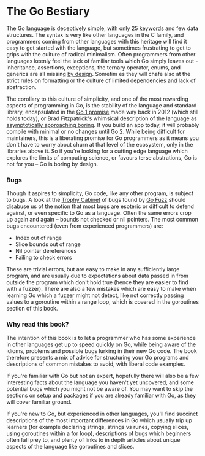 # The Go Bestiary

The Go language is deceptively simple, with only 25 [keywords](https://golang.org/ref/spec#Keywords) and few data structures. The syntax is very like other languages in the C family, and programmers coming from other languages with this heritage will find it easy to get started with the language, but sometimes frustrating to get to grips with the culture of radical minimalism. Often programmers from other languages keenly feel the lack of familiar tools which Go simply leaves out - inheritance, assertions, exceptions, the ternary operator, enums, and generics are all missing [by design](https://golang.org/doc/faq#Why_doesnt_Go_have_feature_X). Sometim es they will chafe also at the strict rules on formatting or the culture of limited dependencies and lack of abstraction.

The corollary to this culture of simplicity, and one of the most rewarding aspects of programming in Go, is the stability of the language and standard library, encapsulated in the [Go 1 promise](https://golang.org/doc/go1compat) made way back in 2012 \(which still holds today\), or Brad Fitzpatrick's whimsical description of the language as [asymptotically approaching boring](https://golangnews.com/stories/845-video-introducing-go-1.6-asymptotically-approaching-boring-by-brad-fitzpatrick). If you build an app today, it will probably compile with minimal or no changes until Go 2. While being difficult for maintainers, this is a liberating promise for Go programmers as it means you don't have to worry about churn at that level of the ecosystem, only in the libraries above it. So if you're looking for a cutting edge language which explores the limits of computing science, or favours terse abstrations, Go is not for you – Go is boring by design.

### Bugs

Though it aspires to simplicity, Go code, like any other program, is subject to bugs. A look at the [Trophy Cabinet](https://github.com/dvyukov/go-fuzz#trophies) of bugs found by [Go Fuzz](https://github.com/dvyukov/go-fuzz) should disabuse us of the notion that most bugs are esoteric or difficult to defend against, or even specific to Go as a language. Often the same errors crop up again and again – bounds not checked or nil pointers. The most common bugs encountered \(even from experienced programmers\) are:

* Index out of range 
* Slice bounds out of range
* Nil pointer dereferences
* Failing to check errors

These are trivial errors, but are easy to make in any sufficiently large program, and are usually due to expectations about data passed in from outside the program which don't hold true \(hence they are easier to find with a fuzzer\). There are also a few mistakes which are easy to make when learning Go which a fuzzer might not detect, like not correctly passing values to a goroutine within a range loop, which is covered in the goroutines section of this book.

### Why read this book?

The intention of this book is to let a programmer who has some experience in other languages get up to speed quickly on Go, while being aware of the idioms, problems and possible bugs lurking in their new Go code. The book therefore presents a mix of advice for structuring your Go programs and descriptions of common mistakes to avoid, with liberal code examples.

If you're familiar with Go but not an expert, hopefully there will also be a few interesting facts about the language you haven't yet uncovered, and some potential bugs which you might not be aware of. You may want to skip the sections on setup and packages if you are already familiar with Go, as they will cover familiar ground.

If you're new to Go, but experienced in other languages, you'll find succinct descriptions of the most important differences in Go which usually trip up learners \(for example declaring strings, strings vs runes, copying slices, using goroutines within a for loop\), descriptions of bugs which beginners often fall prey to, and plenty of links to in depth articles about unique aspects of the language like goroutines and slices.


